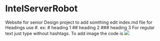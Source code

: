 # IntelServerRobot
Website for senior Design project
to add somthing edit index.md file
for Headings use #. 
ex:  # heading 1
     ## heading 2
     ### heading 3
For regular text just type without hashtags.
To add image the code is
<img src= "paste the link/source of image" >
